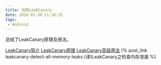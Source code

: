 ```yaml
---
title: 玩转LeakCanary
date: 2018-01-30 11:18:25
tags:
 - Android
---
```

总结了LeakCanary原理及用法。
<!--more-->

[LeakCanary简介](#)
[LeakCanary原理](#)
[LeakCanary高级用法](#)
{% post_link leakcanary-detect-all-memory-leaks (译)LeakCanary之检查内存泄漏 %}